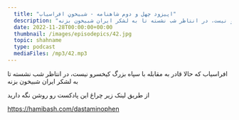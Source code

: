 ```yaml
---
  title: "اپیزود چهل و دوم شاهنامه - شبیخونِ افراسیاب"
  description: "افراسیاب که حالا قادر به مقابله با سپاه بزرگ کیخسرو نیست، در انتاظر شب نشسته تا به لشکر ایران شبیخون بزنه"
  date: 2022-11-28T00:00:00+00:00
  thumbnail: /images/episodepics/42.jpg
  topic: shahname
  type: podcast
  mediaFiles: /mp3/42.mp3
---
```


افراسیاب که حالا قادر به مقابله با سپاه بزرگ کیخسرو نیست، در انتاظر شب نشسته تا به لشکر ایران شبیخون بزنه


از طریق لینک زیر چراغ این پادکست رو روشن نگه دارید

https://hamibash.com/dastaminophen